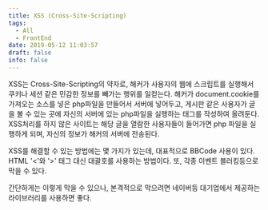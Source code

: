 ```yaml
---
title: XSS (Cross-Site-Scripting)
tags:
  - All
  - FrontEnd
date: 2019-05-12 11:03:57
draft: false
info: false
---
```


XSS는 Cross-Site-Scripting의 약자로, 해커가 사용자의 웹에 스크립트를 실행해서 쿠키나 세션 같은 민감한 정보를 빼가는 행위를 일컫는다. 해커가 document.cookie를 가져오는 소스를 넣은 php파일을 만들어서 서버에 넣어두고, 게시판 같은 사용자가 글을 볼 수 있는 곳에 자신의 서버에 있는 php파일을 실행하는 태그를 작성하여 올려둔다. XSS처리를 하지 않은 사이트는 해당 글을 열람한 사용자들이 들어가면 php 파일을 실행하게 되며, 자신의 정보가 해커의 서버에 전송된다. 

XSS를 해결할 수 있는 방법에는 몇 가지가 있는데, 대표적으로 BBCode 사용이 있다. HTML '<'와 '>' 태그 대신 대괄호를 사용하는 방법이다. 또, 각종 이벤트 블러킹등으로 막을 수 있다. 

간단하게는 이렇게 막을 수 있으나, 본격적으로 막으려면 네이버등 대기업에서 제공하는 라이브러리를 사용하면 좋다.